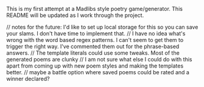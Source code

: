 This is my first attempt at a Madlibs style poetry game/generator. This README will be updated as I work through the project.

// notes for the future: I'd like to set up local storage for this so you can save your slams. I don't have time to implement that. 
// I have no idea what's wrong with the word based regex patterns. I can't seem to get them to trigger the right way. I've commented them out for the phrase-based answers.
// The template literals could use some tweaks. Most of the generated poems are clunky 
// I am not sure what else I could do with this apart from coming up with new poem styles and making the templates better.
// maybe a battle option where saved poems could be rated and a winner declared?
